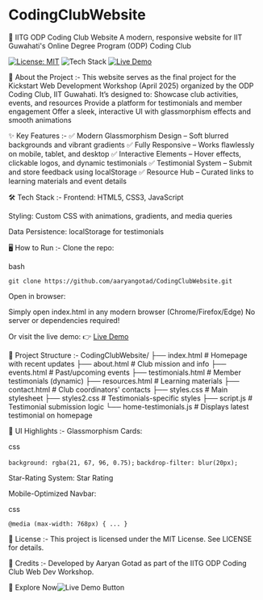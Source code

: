 # CodingClubWebsite
🚀 IITG ODP Coding Club Website
A modern, responsive website for IIT Guwahati's Online Degree Program (ODP) Coding Club

[![License: MIT](https://img.shields.io/badge/License-MIT-yellow.svg)](https://opensource.org/licenses/MIT)
![Tech Stack](https://img.shields.io/badge/Tech%20Stack-HTML%20%7C%20CSS%20%7C%20JavaScript-blueviolet)
[![Live Demo](https://img.shields.io/badge/Live%20Demo-Click%20Here-brightgreen)](https://aaryangotad.github.io/CodingClubWebsite/)

🌟 About the Project :-
This website serves as the final project for the Kickstart Web Development Workshop (April 2025) organized by the ODP Coding Club, IIT Guwahati. It’s designed to:
Showcase club activities, events, and resources
Provide a platform for testimonials and member engagement
Offer a sleek, interactive UI with glassmorphism effects and smooth animations

✨ Key Features :-
✅ Modern Glassmorphism Design – Soft blurred backgrounds and vibrant gradients
✅ Fully Responsive – Works flawlessly on mobile, tablet, and desktop
✅ Interactive Elements – Hover effects, clickable logos, and dynamic testimonials
✅ Testimonial System – Submit and store feedback using localStorage
✅ Resource Hub – Curated links to learning materials and event details

🛠 Tech Stack :-
Frontend: HTML5, CSS3, JavaScript

Styling: Custom CSS with animations, gradients, and media queries

Data Persistence: localStorage for testimonials

🖥 How to Run :-
Clone the repo:

bash

```git clone https://github.com/aaryangotad/CodingClubWebsite.git```

Open in browser:

Simply open index.html in any modern browser (Chrome/Firefox/Edge)
No server or dependencies required!

Or visit the live demo:
👉 [Live Demo](https://aaryangotad.github.io/CodingClubWebsite/)

📂 Project Structure :-
CodingClubWebsite/
├── index.html           # Homepage with recent updates
├── about.html           # Club mission and info
├── events.html          # Past/upcoming events
├── testimonials.html    # Member testimonials (dynamic)
├── resources.html       # Learning materials
├── contact.html         # Club coordinators' contacts
├── styles.css           # Main stylesheet
├── styles2.css          # Testimonials-specific styles
├── script.js            # Testimonial submission logic
└── home-testimonials.js # Displays latest testimonial on homepage

🎨 UI Highlights :-
Glassmorphism Cards:

css

```background: rgba(21, 67, 96, 0.75);```
```backdrop-filter: blur(20px);```

Star-Rating System:
Star Rating

Mobile-Optimized Navbar:

css

```@media (max-width: 768px) { ... }```

📜 License :-
This project is licensed under the MIT License. See LICENSE for details.

🙌 Credits :-
Developed by Aaryan Gotad as part of the IITG ODP Coding Club Web Dev Workshop.

🚀 Explore Now![
Live Demo Button](https://aaryangotad.github.io/CodingClubWebsite/)
